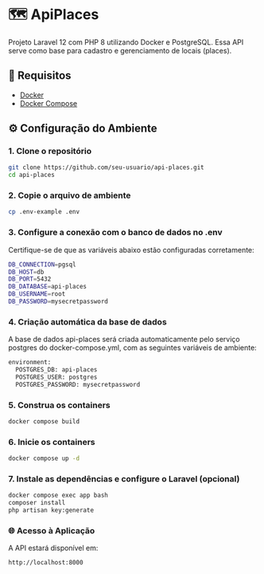 # 🗺️ ApiPlaces

Projeto Laravel 12 com PHP 8 utilizando Docker e PostgreSQL. Essa API serve como base para cadastro e gerenciamento de
locais (places).

## 🚀 Requisitos

- [Docker](https://www.docker.com/)
- [Docker Compose](https://docs.docker.com/compose/)

## ⚙️ Configuração do Ambiente

### 1. Clone o repositório

```bash
git clone https://github.com/seu-usuario/api-places.git
cd api-places
```

### 2. Copie o arquivo de ambiente

```bash
cp .env-example .env
```

### 3. Configure a conexão com o banco de dados no .env

Certifique-se de que as variáveis abaixo estão configuradas corretamente:

```bash
DB_CONNECTION=pgsql
DB_HOST=db
DB_PORT=5432
DB_DATABASE=api-places
DB_USERNAME=root
DB_PASSWORD=mysecretpassword
```

### 4. Criação automática da base de dados

A base de dados api-places será criada automaticamente pelo serviço postgres do docker-compose.yml, com as seguintes
variáveis de ambiente:

```bash
environment:
  POSTGRES_DB: api-places
  POSTGRES_USER: postgres
  POSTGRES_PASSWORD: mysecretpassword
```

### 5. Construa os containers

```bash
docker compose build
```

### 6. Inicie os containers

```bash
docker compose up -d
```

### 7. Instale as dependências e configure o Laravel (opcional)

```bash
docker compose exec app bash
composer install
php artisan key:generate
```

### 🌐 Acesso à Aplicação

A API estará disponível em:

```bash
http://localhost:8000
```